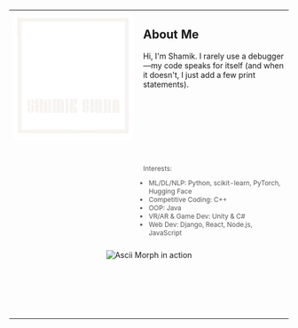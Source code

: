 <table>
  <tr>
    <td valign="top">
      <img src="logo.png" alt="My Logo" width="900">
    </td>
    <td valign="top" style="padding-left: 10px; display: flex; flex-direction: column; justify-content: space-between; height: 100%;">
      <div>
        <h2>About Me</h2>
        <p>
          Hi, I'm Shamik. I rarely use a debugger—my code speaks for itself (and when it doesn't, I just add a few print statements).
        </p>
      </div>
      <br><br>
      <br><br>
      <br><br>
      <div>
        <p style="font-size: 0.85em; color: #555; text-align: left; margin-top: 20px;">Interests:</p>
        <ul style="font-size: 0.85em; color: #555; margin: 0; padding-left: 10px;">
          <li>ML/DL/NLP: Python, scikit-learn, PyTorch, Hugging Face</li>
          <li>Competitive Coding: C++</li>
          <li>OOP: Java</li>
          <li>VR/AR &amp; Game Dev: Unity &amp; C#</li>
          <li>Web Dev: Django, React, Node.js, JavaScript</li>
        </ul>
      </div>
    </td>
  </tr>
  <tr>
    <td colspan="2" style="text-align: center; padding: 20px;">
      <!-- Container to crop the GIF to a specific rectangle -->
      <div style="width: 400px; height: 100px; overflow: hidden; display: inline-block;">
        <img src="https://s3.amazonaws.com/tholman.com/static-assets/ascii-morph-demo.gif" alt="Ascii Morph in action" style="width: 100%;">
      </div>
    </td>
  </tr>
</table>

